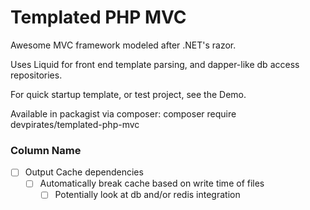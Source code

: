 # Templated PHP MVC
Awesome MVC framework modeled after .NET's razor.

Uses Liquid for front end template parsing, and dapper-like db access repositories.

For quick startup template, or test project, see the Demo.

Available in packagist via composer: composer require devpirates/templated-php-mvc

### Column Name
- [ ] Output Cache dependencies
  - [ ] Automatically break cache based on write time of files
    - [ ] Potentially look at db and/or redis integration
